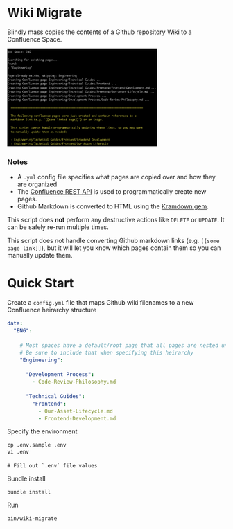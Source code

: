 # Wiki Migrate

Blindly mass copies the contents of a Github repository Wiki to a Confluence Space.

<p>
  <img src="meta/screenshot.png" height="225" />
</p>

### Notes

* A `.yml` config file specifies what pages are copied over and how they are organized
* The [Confluence REST API](https://developer.atlassian.com/server/confluence/confluence-rest-api-examples/) is used to programmatically create new pages.
* Github Markdown is converted to HTML using the [Kramdown gem](https://github.com/gettalong/kramdown).

This script does **not** perform any destructive actions like `DELETE` or `UPDATE`. It can be safely re-run multiple times.

This script does not handle converting Github markdown links (e.g. `[[some page link]]`), but it will let you know which pages contain them so you can manually update them.

# Quick Start

Create a `config.yml` file that maps Github wiki filenames to a new Confluence heirarchy structure

```yaml
data:
  "ENG":

    # Most spaces have a default/root page that all pages are nested under.
    # Be sure to include that when specifying this heirarchy
    "Engineering":

      "Development Process":
        - Code-Review-Philosophy.md

      "Technical Guides":
        "Frontend":
          - Our-Asset-Lifecycle.md
          - Frontend-Development.md
```

Specify the environment

```
cp .env.sample .env
vi .env

# Fill out `.env` file values
```

Bundle install

```
bundle install
```

Run

```
bin/wiki-migrate
```

